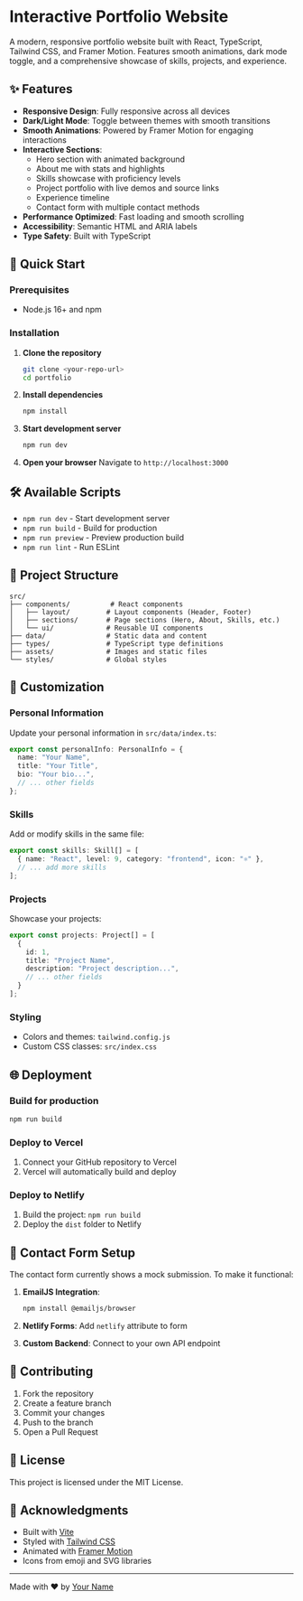 # Interactive Portfolio Website

A modern, responsive portfolio website built with React, TypeScript, Tailwind CSS, and Framer Motion. Features smooth animations, dark mode toggle, and a comprehensive showcase of skills, projects, and experience.

## ✨ Features

- **Responsive Design**: Fully responsive across all devices
- **Dark/Light Mode**: Toggle between themes with smooth transitions
- **Smooth Animations**: Powered by Framer Motion for engaging interactions
- **Interactive Sections**:
  - Hero section with animated background
  - About me with stats and highlights
  - Skills showcase with proficiency levels
  - Project portfolio with live demos and source links
  - Experience timeline
  - Contact form with multiple contact methods
- **Performance Optimized**: Fast loading and smooth scrolling
- **Accessibility**: Semantic HTML and ARIA labels
- **Type Safety**: Built with TypeScript

## 🚀 Quick Start

### Prerequisites
- Node.js 16+ and npm

### Installation

1. **Clone the repository**
   ```bash
   git clone <your-repo-url>
   cd portfolio
   ```

2. **Install dependencies**
   ```bash
   npm install
   ```

3. **Start development server**
   ```bash
   npm run dev
   ```

4. **Open your browser**
   Navigate to `http://localhost:3000`

## 🛠️ Available Scripts

- `npm run dev` - Start development server
- `npm run build` - Build for production
- `npm run preview` - Preview production build
- `npm run lint` - Run ESLint

## 📁 Project Structure

```
src/
├── components/          # React components
│   ├── layout/         # Layout components (Header, Footer)
│   ├── sections/       # Page sections (Hero, About, Skills, etc.)
│   └── ui/             # Reusable UI components
├── data/               # Static data and content
├── types/              # TypeScript type definitions
├── assets/             # Images and static files
└── styles/             # Global styles
```

## 🎨 Customization

### Personal Information
Update your personal information in `src/data/index.ts`:

```typescript
export const personalInfo: PersonalInfo = {
  name: "Your Name",
  title: "Your Title",
  bio: "Your bio...",
  // ... other fields
};
```

### Skills
Add or modify skills in the same file:

```typescript
export const skills: Skill[] = [
  { name: "React", level: 9, category: "frontend", icon: "⚛️" },
  // ... add more skills
];
```

### Projects
Showcase your projects:

```typescript
export const projects: Project[] = [
  {
    id: 1,
    title: "Project Name",
    description: "Project description...",
    // ... other fields
  }
];
```

### Styling
- Colors and themes: `tailwind.config.js`
- Custom CSS classes: `src/index.css`

## 🌐 Deployment

### Build for production
```bash
npm run build
```

### Deploy to Vercel
1. Connect your GitHub repository to Vercel
2. Vercel will automatically build and deploy

### Deploy to Netlify
1. Build the project: `npm run build`
2. Deploy the `dist` folder to Netlify

## 📧 Contact Form Setup

The contact form currently shows a mock submission. To make it functional:

1. **EmailJS Integration**:
   ```bash
   npm install @emailjs/browser
   ```

2. **Netlify Forms**: Add `netlify` attribute to form

3. **Custom Backend**: Connect to your own API endpoint

## 🤝 Contributing

1. Fork the repository
2. Create a feature branch
3. Commit your changes
4. Push to the branch
5. Open a Pull Request

## 📄 License

This project is licensed under the MIT License.

## 🙏 Acknowledgments

- Built with [Vite](https://vitejs.dev/)
- Styled with [Tailwind CSS](https://tailwindcss.com/)
- Animated with [Framer Motion](https://www.framer.com/motion/)
- Icons from emoji and SVG libraries

---

Made with ❤️ by [Your Name](mailto:your.email@example.com)